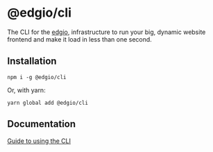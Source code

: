# @edgio/cli

The CLI for the [edgio](https://docs.edg.io), infrastructure to run your big, dynamic website frontend and make it load in less than one second.

## Installation

```
npm i -g @edgio/cli
```

Or, with yarn:

```
yarn global add @edgio/cli
```

## Documentation

[Guide to using the CLI](https://docs.edg.io/guides/cli)

